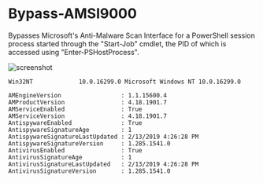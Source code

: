 # Bypass-AMSI9000
Bypasses Microsoft's Anti-Malware Scan Interface for a PowerShell session process started through the "Start-Job" cmdlet, the PID of which is accessed using "Enter-PSHostProcess".

![screenshot](https://raw.githubusercontent.com/securemode/Bypass-AMSI9000/master/image.png)

```
Win32NT             10.0.16299.0 Microsoft Windows NT 10.0.16299.0

AMEngineVersion                 : 1.1.15600.4
AMProductVersion                : 4.18.1901.7
AMServiceEnabled                : True
AMServiceVersion                : 4.18.1901.7
AntispywareEnabled              : True
AntispywareSignatureAge         : 1
AntispywareSignatureLastUpdated : 2/13/2019 4:26:28 PM
AntispywareSignatureVersion     : 1.285.1541.0
AntivirusEnabled                : True
AntivirusSignatureAge           : 1
AntivirusSignatureLastUpdated   : 2/13/2019 4:26:28 PM
AntivirusSignatureVersion       : 1.285.1541.0
```
